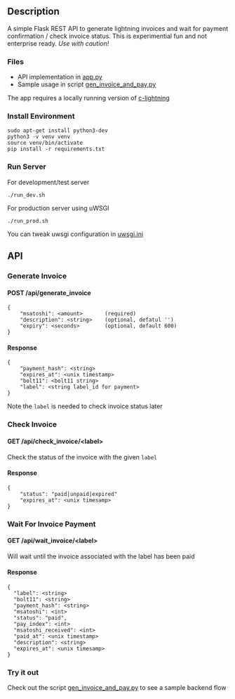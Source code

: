 ## Description

A simple Flask REST API to generate lightning invoices and wait for payment confirmation / check invoice status. This is experimential fun and not enterprise ready. *Use with caution!*

### Files
* API implementation in [app.py](./app.py) 
* Sample usage in script [gen_invoice_and_pay.py](./gen_invoice_and_pay.py)

The app requires a locally running version of [c-lightning](https://github.com/ElementsProject/lightning)

### Install Environment
```
sudo apt-get install python3-dev
python3 -v venv venv
source venv/bin/activate
pip install -r requirements.txt
```

### Run Server

For development/test server
```
./run_dev.sh
```

For production server using uWSGI
```
./run_prod.sh
```
You can tweak uwsgi configuration in [uwsgi.ini](./uwsgi.ini)

## API

### Generate Invoice


#### POST /api/generate_invoice
```
{
    "msatoshi": <amount>       (required)
    "description": <string>    (optional, defatul '')
    "expiry": <seconds>        (optional, default 600)
}
```

#### Response
```
{
    "payment_hash": <string>
    "expires_at": <unix timestamp>
    "bolt11": <bolt11 string>
    "label": <string label_id for payment>
}
```

Note the `label` is needed to check invoice status later

### Check Invoice

#### GET /api/check_invoice/\<label\>
Check the status of the invoice with the given `label`

#### Response
```
{
    "status": "paid|unpaid|expired"
    "expires_at": <unix timesamp>
}
```

### Wait For Invoice Payment

#### GET /api/wait_invoice/\<label\>

Will wait until the invoice associated with the label has been paid

#### Response
```
{
  "label": <string>
  "bolt11": <string>
  "payment_hash": <string>
  "msatoshi": <int>
  "status": "paid", 
  "pay_index": <int>
  "msatoshi_received": <int>
  "paid_at": <unix timestamp>
  "description": <string>
  "expires_at": <unix timesamp>
}
```


### Try it out

Check out the script [gen_invoice_and_pay.py](./gen_invoice_and_pay.py) to see a sample backend flow
